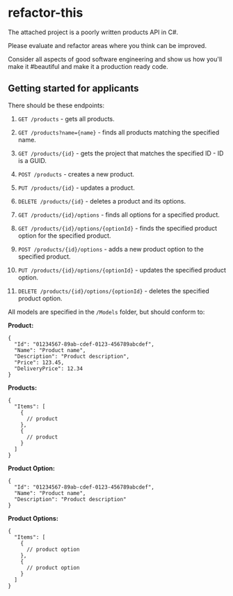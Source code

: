 # refactor-this
The attached project is a poorly written products API in C#.

Please evaluate and refactor areas where you think can be improved. 

Consider all aspects of good software engineering and show us how you'll make it #beautiful and make it a production ready code.

## Getting started for applicants

There should be these endpoints:

1. `GET /products` - gets all products. 
2. `GET /products?name={name}` - finds all products matching the specified name. 
3. `GET /products/{id}` - gets the project that matches the specified ID - ID is a GUID. 
4. `POST /products` - creates a new product.
5. `PUT /products/{id}` - updates a product.
6. `DELETE /products/{id}` - deletes a product and its options. 

7. `GET /products/{id}/options` - finds all options for a specified product.  
8. `GET /products/{id}/options/{optionId}` - finds the specified product option for the specified product. 
9. `POST /products/{id}/options` - adds a new product option to the specified product. 
10. `PUT /products/{id}/options/{optionId}` - updates the specified product option.
11. `DELETE /products/{id}/options/{optionId}` - deletes the specified product option. 

All models are specified in the `/Models` folder, but should conform to:

**Product:**
```
{
  "Id": "01234567-89ab-cdef-0123-456789abcdef",
  "Name": "Product name",
  "Description": "Product description",
  "Price": 123.45,
  "DeliveryPrice": 12.34
}
```

**Products:**
```
{
  "Items": [
    {
      // product
    },
    {
      // product
    }
  ]
}
```

**Product Option:**
```
{
  "Id": "01234567-89ab-cdef-0123-456789abcdef",
  "Name": "Product name",
  "Description": "Product description"
}
```

**Product Options:**
```
{
  "Items": [
    {
      // product option
    },
    {
      // product option
    }
  ]
}
```
